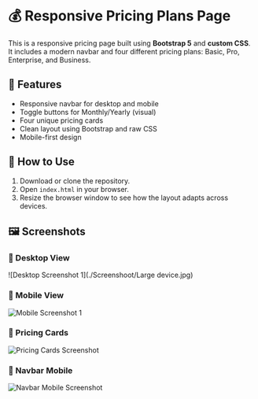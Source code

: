 # 💰 Responsive Pricing Plans Page

This is a responsive pricing page built using **Bootstrap 5** and **custom CSS**. It includes a modern navbar and four different pricing plans: Basic, Pro, Enterprise, and Business.

## 📱 Features

- Responsive navbar for desktop and mobile
- Toggle buttons for Monthly/Yearly (visual)
- Four unique pricing cards
- Clean layout using Bootstrap and raw CSS
- Mobile-first design

## 🚀 How to Use

1. Download or clone the repository.
2. Open `index.html` in your browser.
3. Resize the browser window to see how the layout adapts across devices.

## 🖼️ Screenshots

### 🔹 Desktop View
![Desktop Screenshot 1](./Screenshoot/Large device.jpg)

### 🔹 Mobile View
![Mobile Screenshot 1](./screenshots/mobile1.png)

### 🔹 Pricing Cards
![Pricing Cards Screenshot](./screenshots/cards.png)

### 🔹 Navbar Mobile
![Navbar Mobile Screenshot](./screenshots/navbar-mobile.png)
